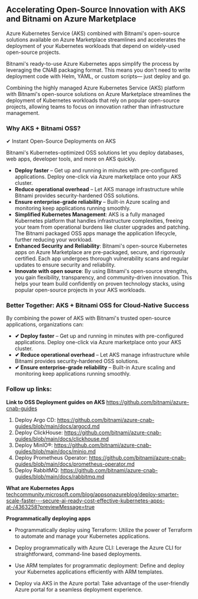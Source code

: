 ## Accelerating Open-Source Innovation with AKS and Bitnami on Azure Marketplace

Azure Kubernetes Service (AKS) combined with Bitnami's open-source solutions available on Azure Marketplace streamlines and accelerates the deployment of your Kubernetes workloads that depend on widely-used open-source projects.

Bitnami's ready-to-use Azure Kubernetes apps simplify the process by leveraging the CNAB packaging format. This means you don't need to write deployment code with Helm, YAML, or custom scripts— just deploy and go.

Combining the highly managed Azure Kubernetes Service (AKS) platform with Bitnami's open-source solutions on Azure Marketplace streamlines the deployment of Kubernetes workloads that rely on popular open-source projects, allowing teams to focus on innovation rather than infrastructure management.

### Why AKS + Bitnami OSS?

✔ Instant Open-Source Deployments on AKS

Bitnami's Kubernetes-optimized OSS solutions let you deploy databases, web apps, developer tools, and more on AKS quickly.

- **Deploy faster** – Get up and running in minutes with pre-configured applications. Deploy one-click via Azure marketplace onto your AKS cluster.
- **Reduce operational overhead** – Let AKS manage infrastructure while Bitnami provides security-hardened OSS solutions.
- **Ensure enterprise-grade reliability** – Built-in Azure scaling and monitoring keep applications running smoothly.
- **Simplified Kubernetes Management**: AKS is a fully managed Kubernetes platform that handles infrastructure complexities, freeing your team from operational burdens like cluster upgrades and patching. The Bitnami packaged OSS apps manage the application lifecycle, further reducing your workload.
- **Enhanced Security and Reliability**: Bitnami's open-source Kubernetes apps on Azure Marketplace are pre-packaged, secure, and rigorously certified. Each app undergoes thorough vulnerability scans and regular updates to ensure security and reliability.
- **Innovate with open source**: By using Bitnami's open-source strengths, you gain flexibility, transparency, and community-driven innovation. This helps your team build confidently on proven technology stacks, using popular open-source projects in your AKS workloads.

### Better Together: AKS + Bitnami OSS for Cloud-Native Success

By combining the power of AKS with Bitnami's trusted open-source applications, organizations can:

- **✔ Deploy faster** – Get up and running in minutes with pre-configured applications. Deploy one-click via Azure marketplace onto your AKS cluster.
- **✔ Reduce operational overhead** – Let AKS manage infrastructure while Bitnami provides security-hardened OSS solutions.
- **✔ Ensure enterprise-grade reliability** – Built-in Azure scaling and monitoring keep applications running smoothly.

### Follow up links:

**Link to OSS Deployment guides on AKS** https://github.com/bitnami/azure-cnab-guides
1. Deploy Argo CD: https://github.com/bitnami/azure-cnab-guides/blob/main/docs/argocd.md
2. Deploy ClickHouse: https://github.com/bitnami/azure-cnab-guides/blob/main/docs/clickhouse.md
3. Deploy MinIO®: https://github.com/bitnami/azure-cnab-guides/blob/main/docs/minio.md
4. Deploy Prometheus Operator: https://github.com/bitnami/azure-cnab-guides/blob/main/docs/prometheus-operator.md
5. Deploy RabbitMQ: https://github.com/bitnami/azure-cnab-guides/blob/main/docs/rabbitmq.md

**What are Kubernetes Apps** [techcommunity.microsoft.com/blog/appsonazureblog/deploy-smarter-scale-faster---secure-ai-ready-cost-effective-kubernetes-apps-at-/4363258?previewMessage=true](https://techcommunity.microsoft.com/blog/appsonazureblog/deploy-smarter-scale-faster---secure-ai-ready-cost-effective-kubernetes-apps-at-/4363258?previewMessage=true)

**Programmatically deploying apps** 

- Programmatically deploy using Terraform: Utilize the power of Terraform to automate and manage your Kubernetes applications. 

- Deploy programmatically with Azure CLI: Leverage the Azure CLI for straightforward, command-line based deployments. 

- Use ARM templates for programmatic deployment: Define and deploy your Kubernetes applications efficiently with ARM templates. 

- Deploy via AKS in the Azure portal: Take advantage of the user-friendly Azure portal for a seamless deployment experience. 



